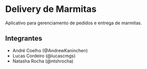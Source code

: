 # Delivery de Marmitas
Aplicativo para gerenciamento de pedidos e entrega de marmitas.

## Integrantes
- André Coelho (@AndrewKaninchen)
- Lucas Cordeiro (@lucascmgs)
- Natasha Rocha (@ntshrocha)